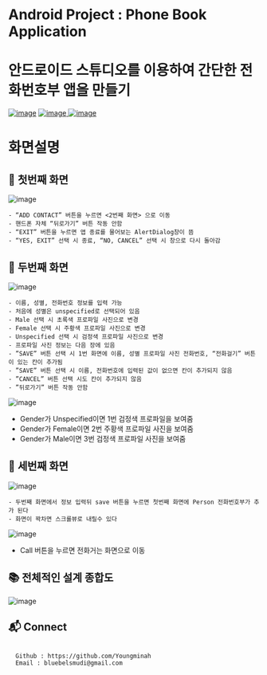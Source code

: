 # Android Project : Phone Book Application 
# 안드로이드 스튜디오를 이용하여 간단한 전화번호부 앱을 만들기
[![image](https://img.shields.io/badge/Build-Gradle%205.1.1-yellowgreen)](https://gradle.org/) 
[![image](https://img.shields.io/badge/Android%20SDK-API%2029%3A%20Android%209.%2B-brightgreen) ](https://developer.android.com/studio/?gclid=CjwKCAjwh7H7BRBBEiwAPXjadjupXKrLjEJYAGBpFkUAfz0EV5_K5790QOU1YjOq933gNe1xoCs6IhoCKXQQAvD_BwE&gclsrc=aw.ds)
[![image](https://img.shields.io/badge/Language-Java-orange)](https://www.java.com/ko/)




# 화면설명

## :memo: 첫번째 화면


![image](https://user-images.githubusercontent.com/42762236/94188797-d9e6c680-fee4-11ea-8d9e-a2f1dbcac173.png)


```
- “ADD CONTACT” 버튼을 누르면 <2번째 화면> 으로 이동
- 핸드폰 자체 “뒤로가기” 버튼 작동 안함
- “EXIT” 버튼을 누르면 앱 종료를 물어보는 AlertDialog창이 뜸
- “YES, EXIT” 선택 시 종료, “NO, CANCEL” 선택 시 창으로 다시 돌아감
```



## :memo: 두번째 화면
![image](https://user-images.githubusercontent.com/42762236/94189509-cc7e0c00-fee5-11ea-93d8-50dee6ad451f.png)



```
- 이름, 성별, 전화번호 정보를 입력 가능
- 처음에 성별은 unspecified로 선택되어 있음
- Male 선택 시 초록색 프로파일 사진으로 변경
- Female 선택 시 주황색 프로파일 사진으로 변경
- Unspecified 선택 시 검정색 프로파일 사진으로 변경
- 프로파일 사진 정보는 다음 장에 있음
- ”SAVE” 버튼 선택 시 1번 화면에 이름, 성별 프로파일 사진 전화번호, “전화걸기” 버튼이 있는 칸이 추가됨
- ”SAVE” 버튼 선택 시 이름, 전화번호에 입력된 값이 없으면 칸이 추가되지 않음
- ”CANCEL” 버튼 선택 시도 칸이 추가되지 않음
- ”뒤로가기” 버튼 작동 안함
```          
         
         

    
      
![image](https://user-images.githubusercontent.com/42762236/94189804-30083980-fee6-11ea-8f02-dc399e7e662e.png)

- Gender가 Unspecified이면 1번 검정색 프로파일을 보여줌
- Gender가 Female이면 2번 주황색 프로파일 사진을 보여줌
- Gender가 Male이면 3번 검정색 프로파일 사진을 보여줌



## :memo: 세번째 화면

![image](https://user-images.githubusercontent.com/42762236/94190664-609ca300-fee7-11ea-8a88-0de019c30a7b.png)


```
- 두번째 화면에서 정보 입력뒤 save 버튼을 누르면 첫번째 화면에 Person 전화번호부가 추가 된다
- 화면이 꽉차면 스크롤뷰로 내릴수 있다

```     



![image](https://user-images.githubusercontent.com/42762236/94190885-ad807980-fee7-11ea-98ca-7bc409e619d5.png)

- Call 버튼을 누르면 전화거는 화면으로 이동




## :books: 전체적인 설계 종합도 

![image](https://user-images.githubusercontent.com/42762236/94191060-ef112480-fee7-11ea-98da-e5bdfabd2c01.png)





## :mailbox_with_mail: Connect

```

  Github : https://github.com/Youngminah
  Email : bluebelsmudi@gmail.com
  
```






